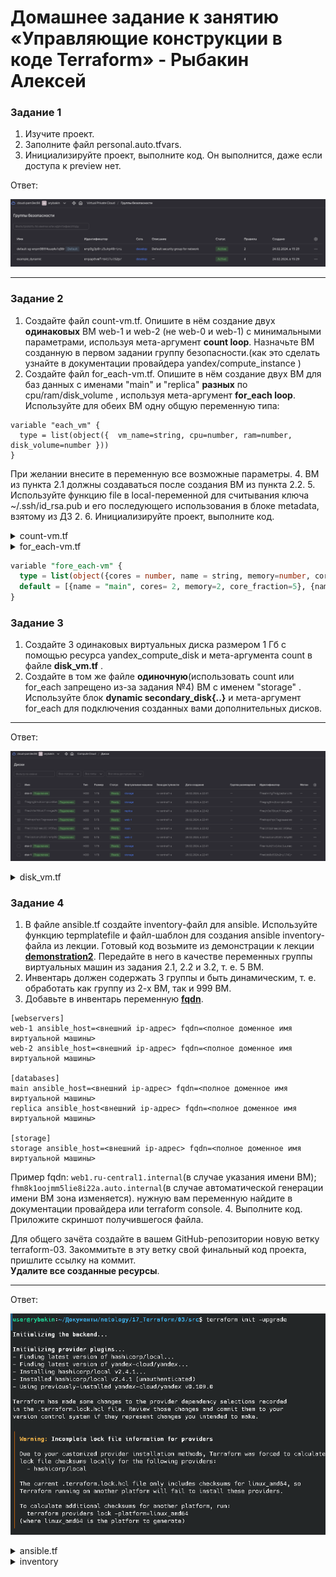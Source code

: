 # Домашнее задание к занятию «Управляющие конструкции в коде Terraform» - Рыбакин Алексей

### Задание 1

1. Изучите проект.
2. Заполните файл personal.auto.tfvars.
3. Инициализируйте проект, выполните код. Он выполнится, даже если доступа к preview нет.

Ответ:

![задание 1](./ims/17-3_1.png)

------

### Задание 2

1. Создайте файл count-vm.tf. Опишите в нём создание двух **одинаковых** ВМ  web-1 и web-2 (не web-0 и web-1) с минимальными параметрами, используя мета-аргумент **count loop**. Назначьте ВМ созданную в первом задании группу безопасности.(как это сделать узнайте в документации провайдера yandex/compute_instance )
2. Создайте файл for_each-vm.tf. Опишите в нём создание двух ВМ для баз данных с именами "main" и "replica" **разных** по cpu/ram/disk_volume , используя мета-аргумент **for_each loop**. Используйте для обеих ВМ одну общую переменную типа:
```
variable "each_vm" {
  type = list(object({  vm_name=string, cpu=number, ram=number, disk_volume=number }))
}
```  
При желании внесите в переменную все возможные параметры.
4. ВМ из пункта 2.1 должны создаваться после создания ВМ из пункта 2.2.
5. Используйте функцию file в local-переменной для считывания ключа ~/.ssh/id_rsa.pub и его последующего использования в блоке metadata, взятому из ДЗ 2.
6. Инициализируйте проект, выполните код.

<details>
<summary>count-vm.tf</summary>

```sql
data "yandex_compute_image" "ubuntu" {
  family = "ubuntu-2004-lts"
}
  resource "yandex_compute_instance" "web" {
    count = 2
    name  = "web-${count.index + 1}"
    platform_id = "standard-v1"
  resources {
    cores         = 2
    memory        = 1
    core_fraction = 20
  }
  boot_disk {
    initialize_params {
      image_id = data.yandex_compute_image.ubuntu.image_id
    }
  }
  scheduling_policy {
    preemptible = true
  }
  network_interface {
    subnet_id = yandex_vpc_subnet.develop.id
    nat       = true
    security_group_ids = [yandex_vpc_security_group.example.id]
  }

  metadata = {
    serial-port-enable = 1
    ssh-keys           = "ubuntu:${local.ssh_key}"
  } 
}
```
</details>

<details>
<summary>for_each-vm.tf</summary>

```sql
resource "yandex_compute_instance" "vm-for_each" {
  depends_on = [yandex_compute_instance.web]
  for_each = {for vm, value in var.fore_each-vm : vm => value}
  name = each.value ["name"]
  platform_id = "standard-v2"
  resources {
        cores           = each.value ["cores"]
        memory          = each.value ["memory"]
        core_fraction   = each.value ["core_fraction"]
  }

  boot_disk {
    initialize_params {
      image_id = data.yandex_compute_image.ubuntu.image_id
    }
  }

  scheduling_policy {
    preemptible = true
  }
  network_interface {
    subnet_id = yandex_vpc_subnet.develop.id
    nat       = true
  }

  metadata = {
    serial-port-enable = 1
    ssh-keys           = "ubuntu:${local.ssh_key}"
  } 
}
```
</details>

```sql
variable "fore_each-vm" {
  type = list(object({cores = number, name = string, memory=number, core_fraction=number},))
  default = [{name = "main", cores= 2, memory=2, core_fraction=5}, {name = "replica", cores= 2, memory= 1, core_fraction=5},]  
}
```
### Задание 3

1. Создайте 3 одинаковых виртуальных диска размером 1 Гб с помощью ресурса yandex_compute_disk и мета-аргумента count в файле **disk_vm.tf** .
2. Создайте в том же файле **одиночную**(использовать count или for_each запрещено из-за задания №4) ВМ c именем "storage"  . Используйте блок **dynamic secondary_disk{..}** и мета-аргумент for_each для подключения созданных вами дополнительных дисков.

------

Ответ:

![задание 3](./ims/17-3_3.png)

<details>
<summary>disk_vm.tf</summary>

```sql
resource "yandex_compute_disk" "storage_1" {
  count   = 3
  name  = "disk-${count.index + 1}"
  size  = 1
}


resource "yandex_compute_instance" "storage" {
  name = "storage"
  resources {
    cores = 2
    memory = 1
    core_fraction = 20
  }

  boot_disk {
    initialize_params {
    image_id = data.yandex_compute_image.ubuntu.image_id
        }
  }

  dynamic "secondary_disk" {
   for_each = { for stor in yandex_compute_disk.storage_1[*]: stor.name=> stor }
   content {
     disk_id = secondary_disk.value.id
   }
  }
  network_interface {
     subnet_id = yandex_vpc_subnet.develop.id
     nat     = true
  }

  metadata = {
    serial-port-enable = 1
    ssh-keys = "ubuntu:${var.vms_ssh_root_key}"
  }
}
```
</details>

### Задание 4

1. В файле ansible.tf создайте inventory-файл для ansible.
Используйте функцию tepmplatefile и файл-шаблон для создания ansible inventory-файла из лекции.
Готовый код возьмите из демонстрации к лекции [**demonstration2**](https://github.com/netology-code/ter-homeworks/tree/main/03/demo).
Передайте в него в качестве переменных группы виртуальных машин из задания 2.1, 2.2 и 3.2, т. е. 5 ВМ.
2. Инвентарь должен содержать 3 группы и быть динамическим, т. е. обработать как группу из 2-х ВМ, так и 999 ВМ.
3. Добавьте в инвентарь переменную  [**fqdn**](https://cloud.yandex.ru/docs/compute/concepts/network#hostname).
``` 
[webservers]
web-1 ansible_host=<внешний ip-адрес> fqdn=<полное доменное имя виртуальной машины>
web-2 ansible_host=<внешний ip-адрес> fqdn=<полное доменное имя виртуальной машины>

[databases]
main ansible_host=<внешний ip-адрес> fqdn=<полное доменное имя виртуальной машины>
replica ansible_host<внешний ip-адрес> fqdn=<полное доменное имя виртуальной машины>

[storage]
storage ansible_host=<внешний ip-адрес> fqdn=<полное доменное имя виртуальной машины>
```
Пример fqdn: ```web1.ru-central1.internal```(в случае указания имени ВМ); ```fhm8k1oojmm5lie8i22a.auto.internal```(в случае автоматической генерации имени ВМ зона изменяется). нужную вам переменную найдите в документации провайдера или terraform console.
4. Выполните код. Приложите скриншот получившегося файла. 

Для общего зачёта создайте в вашем GitHub-репозитории новую ветку terraform-03. Закоммитьте в эту ветку свой финальный код проекта, пришлите ссылку на коммит.   
**Удалите все созданные ресурсы**.

------
Ответ:

![задание 1](./ims/17-3_4.png)
<details>
<summary>ansible.tf</summary>

```sql
resource "local_file" "inventory_cfg" {
  content = templatefile("${path.module}/inventory.tftpl",
    { 
    web =  yandex_compute_instance.web,
    db =  yandex_compute_instance.db, 
    storage =  [yandex_compute_instance.storage]   
    }  
)
  filename = "${abspath(path.module)}/inventory"


resource "null_resource" "web_hosts_provision" {
depends_on = [yandex_compute_instance.storage, local_file.inventory_cfg]
  provisioner "local-exec" {
    command = "cat ~/.ssh/id_ed25519 | ssh-add -"
  }
 provisioner "local-exec" {
    command = "sleep 60"
  }
  provisioner "local-exec" {                  
    command  = "export ANSIBLE_HOST_KEY_CHECKING=False; ansible-playbook -i ${abspath(path.module)}/hosts.cfg ${abspath(path.module)}/test.yml"
    on_failure = continue
    environment = { ANSIBLE_HOST_KEY_CHECKING = "False" }
  }
    triggers = {  
      always_run         = "${timestamp()}" 
      playbook_src_hash  = file("${abspath(path.module)}/test.yml") 
      ssh_public_key     = var.vms_ssh_root_key 
    }
}
}
```
</details>

<details>
<summary>inventory</summary>

```sql
[web]
bav-web-1   ansible_host=51.250.80.225bav-web-2   ansible_host=158.160.123.50
[db]
main   ansible_host=158.160.108.239replica   ansible_host=158.160.116.86
[storage]
storage   ansible_host=158.160.116.78
```
</details>